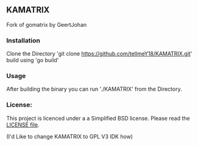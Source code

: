 ## KAMATRIX 
Fork of gomatrix by GeertJohan 
### Installation
Clone the Directory 'git clone https://github.com/tellmeY18/KAMATRIX.git' 
build using 'go build'
### Usage
After building the binary you can run './KAMATRIX' from the Directory. 
### License:
This project is licenced under a a Simplified BSD license. Please read the [LICENSE file](LICENSE).

(I'd Like to change KAMATRIX to GPL V3 IDK how)

